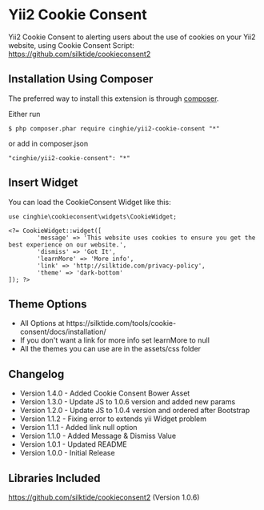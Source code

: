 Yii2 Cookie Consent
===================

Yii2 Cookie Consent to alerting users about the use of cookies on your Yii2 website, 
using Cookie Consent Script: https://github.com/silktide/cookieconsent2

Installation Using Composer
-----------------

The preferred way to install this extension is through [composer](http://getcomposer.org/download/).

Either run

```
$ php composer.phar require cinghie/yii2-cookie-consent "*"
```

or add in composer.json

```
"cinghie/yii2-cookie-consent": "*"
```

Insert Widget
-----------------

You can load the CookieConsent Widget like this:

```
use cinghie\cookieconsent\widgets\CookieWidget;

<?= CookieWidget::widget([ 
        'message' => 'This website uses cookies to ensure you get the best experience on our website.',
		'dismiss' => 'Got It',
        'learnMore' => 'More info',
		'link' => 'http://silktide.com/privacy-policy',
		'theme' => 'dark-bottom'
]); ?>
```

Theme Options
-----------------

<ul>
  <li>All Options at https://silktide.com/tools/cookie-consent/docs/installation/</li>
  <li>If you don't want a link for more info set learnMore to null</li>
  <li>All the themes you can use are in the assets/css folder</li>
</ul>

Changelog
-----------------

<ul>
  <li>Version 1.4.0 - Added Cookie Consent Bower Asset</li>
  <li>Version 1.3.0 - Update JS to 1.0.6 version and added new params</li>
  <li>Version 1.2.0 - Update JS to 1.0.4 version and ordered after Bootstrap</li>
  <li>Version 1.1.2 - Fixing error to extends yii Widget problem</li>
  <li>Version 1.1.1 - Added link null option</li>
  <li>Version 1.1.0 - Added Message & Dismiss Value</li>
  <li>Version 1.0.1 - Updated README</li>
  <li>Version 1.0.0 - Initial Release</li>
</ul>

Libraries Included
-----------------

https://github.com/silktide/cookieconsent2 (Version 1.0.6)

